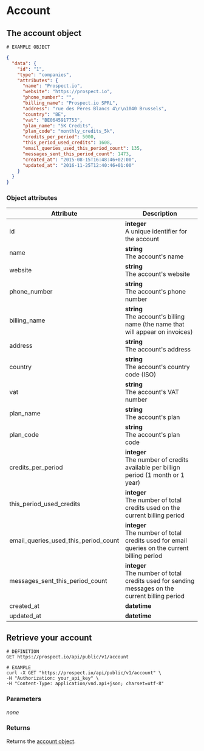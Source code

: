 # Account
## The account object
```
# EXAMPLE OBJECT
```

```json
{
  "data": {
    "id": "1",
    "type": "companies",
    "attributes": {
      "name": "Prospect.io",
      "website": "https://prospect.io",
      "phone_number": "",
      "billing_name": "Prospect.io SPRL",
      "address": "rue des Pères Blancs 4\r\n1040 Brussels",
      "country": "BE",
      "vat": "BE0645917753",
      "plan_name": "5K Credits",
      "plan_code": "monthly_credits_5k",
      "credits_per_period": 5000,
      "this_period_used_credits": 1608,
      "email_queries_used_this_period_count": 135,
      "messages_sent_this_period_count": 1473,
      "created_at": "2015-08-15T16:48:46+02:00",
      "updated_at": "2016-11-25T12:40:46+01:00"
    }
  }
}
```

### Object attributes
Attribute | Description
--------- | -----------
id | **integer** <br />A unique identifier for the account
name | **string** <br />The account's name
website | **string** <br />The account's website
phone_number | **string** <br />The account's phone number
billing_name | **string** <br />The account's billing name (the name that will appear on invoices)
address | **string** <br />The account's address
country | **string** <br />The account's country code (ISO)
vat | **string** <br />The account's VAT number
plan_name | **string** <br />The account's plan
plan_code | **string** <br />The account's plan code
credits_per_period | **integer** <br />The number of credits available per billign period (1 month or 1 year)
this_period_used_credits | **integer** <br />The number of total credits used on the current billing period
email_queries_used_this_period_count | **integer** <br />The number of total credits used for email queries on the current billing period
messages_sent_this_period_count | **integer** <br />The number of total credits used for sending messages on the current billing period
created_at | **datetime** | ISO 8601 format with timezone offset
updated_at | **datetime** | ISO 8601 format with timezone offset

## Retrieve your account
```shell
# DEFINITION
GET https://prospect.io/api/public/v1/account

# EXAMPLE
curl -X GET "https://prospect.io/api/public/v1/account" \
-H "Authorization: your_api_key" \
-H "Content-Type: application/vnd.api+json; charset=utf-8"
```

### Parameters
*none*

### Returns
Returns the [account object](#the-account-object).
